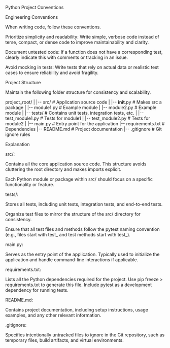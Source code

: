 Python Project Conventions

Engineering Conventions

When writing code, follow these conventions.

Prioritize simplicity and readability: Write simple, verbose code instead of terse, compact, or dense code to improve maintainability and clarity.

Document untested code: If a function does not have a corresponding test, clearly indicate this with comments or tracking in an issue.

Avoid mocking in tests: Write tests that rely on actual data or realistic test cases to ensure reliability and avoid fragility.

Project Structure

Maintain the following folder structure for consistency and scalability.

project_root/
|
|-- src/        # Application source code
|   |-- __init__.py  # Makes src a package
|   |-- module1.py   # Example module
|   |-- module2.py   # Example module
|
|-- tests/      # Contains unit tests, integration tests, etc.
|   |-- test_module1.py  # Tests for module1
|   |-- test_module2.py  # Tests for module2
|
|-- main.py     # Entry point for the application
|-- requirements.txt  # Dependencies
|-- README.md   # Project documentation
|-- .gitignore  # Git ignore rules

Explanation

src/:

Contains all the core application source code. This structure avoids cluttering the root directory and makes imports explicit.

Each Python module or package within src/ should focus on a specific functionality or feature.

tests/:

Stores all tests, including unit tests, integration tests, and end-to-end tests.

Organize test files to mirror the structure of the src/ directory for consistency.

Ensure that all test files and methods follow the pytest naming convention (e.g., files start with test_ and test methods start with test_).

main.py:

Serves as the entry point of the application. Typically used to initialize the application and handle command-line interactions if applicable.

requirements.txt:

Lists all the Python dependencies required for the project. Use pip freeze > requirements.txt to generate this file. Include pytest as a development dependency for running tests.

README.md:

Contains project documentation, including setup instructions, usage examples, and any other relevant information.

.gitignore:

Specifies intentionally untracked files to ignore in the Git repository, such as temporary files, build artifacts, and virtual environments.

